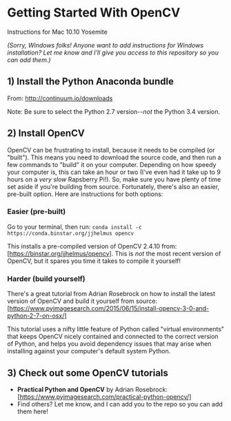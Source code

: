 # Getting Started With OpenCV
Instructions for Mac 10.10 Yosemite

*(Sorry, Windows folks! Anyone want to add instructions for Windows installation? Let me know and I'll give you access to this repository so you can add them.)*

## 1) Install the Python Anaconda bundle
From: http://continuum.io/downloads

Note: Be sure to select the Python 2.7 version--*not* the Python 3.4 version.

## 2) Install OpenCV
OpenCV can be frustrating to install, because it needs to be compiled (or "built").  This means you need to download the source code, and then run a few commands to "build" it on your computer.  Depending on how speedy your computer is, this can take an hour or two (I've even had it take up to 9 hours on a *very slow* Rapsberry Pi!).  So, make sure you have plenty of time set aside if you're building from source.  Fortunately, there's also an easier, pre-built option.  Here are instructions for both options:

### Easier (pre-built)
Go to your terminal, then run: `conda install -c https://conda.binstar.org/jjhelmus opencv`

This installs a pre-compiled version of OpenCV 2.4.10 from: [https://binstar.org/jjhelmus/opencv].  This is *not* the most recent version of OpenCV, but it spares you time it takes to compile it yourself!

### Harder (build yourself)
There's a great tutorial from Adrian Rosebrock on how to install the latest version of OpenCV and build it yourself from source: [https://www.pyimagesearch.com/2015/06/15/install-opencv-3-0-and-python-2-7-on-osx/]  

This tutorial uses a nifty little feature of Python called "virtual environments" that keeps OpenCV nicely contained and connected to the correct version of Python, and helps you avoid dependency issues that may arise when installing against your computer's default system Python.

## 3) Check out some OpenCV tutorials
* **Practical Python and OpenCV** by Adrian Rosebrock: [https://www.pyimagesearch.com/practical-python-opencv/]
* Find others?  Let me know, and I can add you to the repo so you can add them here!
